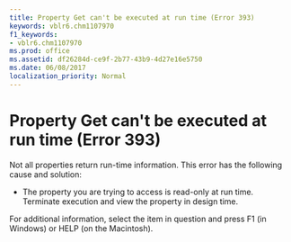 ```yaml
---
title: Property Get can't be executed at run time (Error 393)
keywords: vblr6.chm1107970
f1_keywords:
- vblr6.chm1107970
ms.prod: office
ms.assetid: df26284d-ce9f-2b77-43b9-4d27e16e5750
ms.date: 06/08/2017
localization_priority: Normal
---
```



# Property Get can't be executed at run time (Error 393)

Not all properties return run-time information. This error has the following cause and solution:



- The property you are trying to access is read-only at run time. Terminate execution and view the property in design time.
    

For additional information, select the item in question and press F1 (in Windows) or HELP (on the Macintosh).

